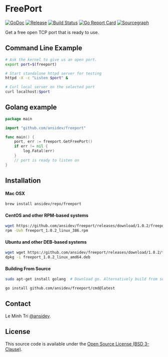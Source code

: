 # FreePort

[![GoDoc](https://pkg.go.dev/badge/github.com/ansidev/freeport?status.svg)](https://pkg.go.dev/github.com/ansidev/freeport?tab=doc)
[![Release](https://img.shields.io/github/release/ansidev/freeport.svg)](https://github.com/ansidev/freeport/releases)
[![Build Status](https://github.com/ansidev/freeport/workflows/ci/badge.svg?branch=main)](https://github.com/ansidev/freeport/actions?query=branch%3Amain)
[![Go Report Card](https://goreportcard.com/badge/github.com/ansidev/freeport)](https://goreportcard.com/report/github.com/ansidev/freeport)
[![Sourcegraph](https://sourcegraph.com/github.com/ansidev/freeport/-/badge.svg)](https://sourcegraph.com/github.com/ansidev/freeport?badge)

Get a free open TCP port that is ready to use.

## Command Line Example

```bash
# Ask the kernel to give us an open port.
export port=$(freeport)

# Start standalone httpd server for testing
httpd -X -c "Listen $port" &

# Curl local server on the selected port
curl localhost:$port
```

## Golang example

```go
package main

import "github.com/ansidev/freeport"

func main() {
	port, err := freeport.GetFreePort()
	if err != nil {
		log.Fatal(err)
	}
	// port is ready to listen on
}

```

## Installation

#### Mac OSX
```bash
brew install ansidev/repo/freeport
```

#### CentOS and other RPM-based systems

```bash
wget https://github.com/ansidev/freeport/releases/download/1.0.2/freeport_1.0.2_linux_386.rpm
rpm -Uvh freeport_1.0.2_linux_386.rpm
```

#### Ubuntu and other DEB-based systems

```bash
wget wget https://github.com/ansidev/freeport/releases/download/1.0.2/freeport_1.0.2_linux_amd64.deb
dpkg -i freeport_1.0.2_linux_amd64.deb
```

#### Building From Source

```bash
sudo apt-get install golang  # Download go. Alternatively build from source: https://golang.org/doc/install/source
```

```bash
go install github.com/ansidev/freeport/cmd@latest
```

## Contact

Le Minh Tri [@ansidev](https://ansidev.xyz/about).

## License

This source code is available under the [Open Source License (BSD 3-Clause)](/LICENSE).
